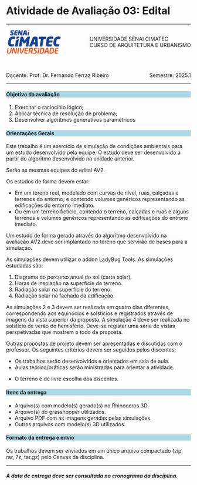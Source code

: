 # Atividade de Avaliação 03: Edital 

-----

<div style= "align: top;">

<span style="float: left;">
<img src="../../../figs_gerais/Universidade_SENAI_CIMATEC.png" width="150">

</span>
<span style="float: right;"><br>
UNIVERSIDADE SENAI CIMATEC <br>
CURSO DE ARQUITETURA E URBANISMO

</span>



</div>

<br><br><br><br><br><br>


<div>
    <span style="float: left;">Docente: Prof: Dr. Fernando Ferraz Ribeiro</span>
    <span style="float: right;">Semestre: 2025.1</span>
</div>

<br>

-----


<h4 style="background : lightblue;">

Objetivo da avaliação

</h4>

1. Exercitar o raciocínio lógico;
2. Aplicar técnica de resolução de problema;
3. Desenvolver algoritmos generativos paramétricos
<h4 style="background:lightblue">
Orientações Gerais
</h4>

Este trabalho é um exercício de simulação de condições ambientais para um estudo desenvolvido pela equipe. O estudo deve ser desenvolvido a partir do algoritmo desenvolvido na unidade anterior.

Serão as mesmas equipes do edital AV2.

Os estudos de forma devem estar:

* Em um tereno real, modelado com curvas de nível, ruas, calçadas e terrenos do entorno; e contendo volumes genéricos representando as edificações do entorno imediato.
* Ou em um terreno fictício, contendo o terreno, calçadas e ruas e alguns terrenos e volumes genéricos representando as edificações do entrono imediato.

Um estudo de forma gerado através do algoritmo desenvolvido na avaliação AV2 deve ser implantado no tereno que servirão de bases para a simulação.

As simulações devem utilizar o addon LadyBug Tools. As simulações estudadas são:

1. Diagrama do percurso anual do sol (carta solar).
2. Horas de insolação na superfície do terreno.
3. Radiação solar na superfície do terreno.
4. Radiação solar na fachada da edificação.

As simulações 2 e 3 devem ser realizada em quatro dias diferentes, correspondendo aos equinócios e solstícios e registrados através de imagens da vista superior da proposta. A simulação 4 deve ser realizada no solstício de verão do hemisfério. Deve-se registar uma série de vistas perspetivadas que mostrem o todo da proposta.

Outras propostas de projeto devem ser apresentadas e discutidas com o professor. Os seguintes critérios devem ser seguidos pelos discentes:

* Os trabalhos serão desenvolvidos e orientados em sala de aula.
* Aulas teórico/práticas serão ministradas para orientar a atividade.
<!-- * Os projetos devem ser implantados em um terreno real, levando em conta o entrono e a topografia. -->
* O terreno é de livre escolha dos discentes.

<h4 style="background:lightblue">
Itens da entrega
</h4>

* Arquivo(s) com modelo(s) gerado(s) no Rhinoceros 3D.
* Arquivo(s) do grasshopper utilizados.
* Arquivo PDF com as imagens geradas pelas simulações.
* Outros arquivos com modelo(s) 3D utilizados.

<h4 style="background:lightblue"> Formato da entrega e envio</h4>

Os trabalhos devem ser enviados em um único arquivo compactado (zip, rar, 7z, tar.gz) pelo Canvas da disciplina.

-----

<h5>A data de entrega deve ser consultada no cronograma da disciplina.</h5>
